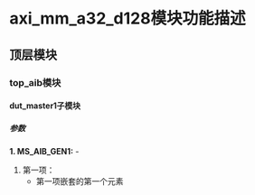 # axi_mm_a32_d128模块功能描述
## 顶层模块
### top_aib模块
#### dut_master1子模块
##### 参数
**1. MS_AIB_GEN1:**
    -
1. 第一项：
    - 第一项嵌套的第一个元素